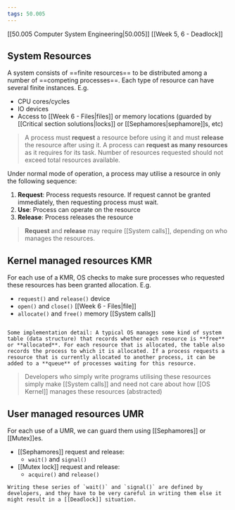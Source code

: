 ```yaml
---
tags: 50.005
---
```

[[50.005 Computer System Engineering|50.005]]
[[Week 5, 6 - Deadlock]]

## System Resources
A system consists of ==finite resources== to be distributed among a number of ==competing processes==. Each type of resource can have several finite instances. E.g.
- CPU cores/cycles
- IO devices
- Access to  [[Week 6 - Files|files]] or memory locations (guarded by [[Critical section solutions|locks]] or [[Sephamores|sephamore]]s, etc)

> A process must **request** a resource before using it and must **release** the resource after using it.
> A process can **request as many resources** as it requires for its task.
> Number of resources requested should not exceed total resources available.

Under normal mode of operation, a process may utilise a resource in only the following sequence:
1. **Request**: Process requests resource. If request cannot be granted immediately, then requesting process must wait.
2. **Use**: Process can operate on the resource
3. **Release**: Process releases the resource

> **Request** and **release** may require [[System calls]], depending on who manages the resources.

## Kernel managed resources KMR
For each use of a KMR, OS checks to make sure processes who requested these resources has been granted allocation.
E.g.
- `request()` and `release()` device
- `open()` and `close()` [[Week 6 - Files|file]]
- `allocate()` and `free()` memory [[System calls]]

```ad-note

Some implementation detail: A typical OS manages some kind of system table (data structure) that records whether each resource is **free** or **allocated**. For each resource that is allocated, the table also records the process to which it is allocated. If a process requests a resource that is currently allocated to another process, it can be added to a **queue** of processes waiting for this resource.
```

> Developers who simply write programs utilising these resources simply make [[System calls]] and need not care about how [[OS Kernel]] manages these resources (abstracted)

## User managed resources UMR
For each use of a UMR, we can guard them using [[Sephamores]] or [[Mutex]]es.
- [[Sephamores]] request and release:
	- `wait()` and `signal()`
- [[Mutex lock]] request and release:
	- `acquire()` and `release()`

```ad-note
Writing these series of `wait()` and `signal()` are defined by developers, and they have to be very careful in writing them else it might result in a [[Deadlock]] situation.
```

